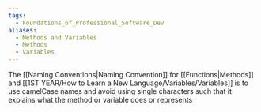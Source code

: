 ```yaml
---
tags:
  - Foundations_of_Professional_Software_Dev
aliases:
  - Methods and Variables
  - Methods
  - Variables
---
```

The [[Naming Conventions|Naming Convention]] for [[Functions|Methods]] and [[1ST YEAR/How to Learn a New Language/Variables/Variables]] is to use camelCase names and avoid using single characters such that it explains what the method or variable does or represents